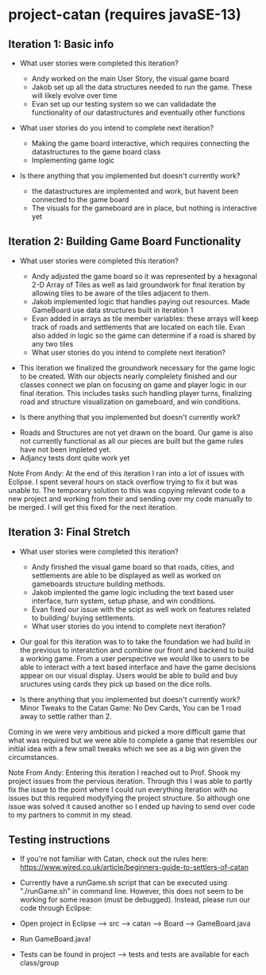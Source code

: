 # project-catan (requires javaSE-13)

## Iteration 1: Basic info

- What user stories were completed this iteration?
  * Andy worked on the main User Story, the visual game board
  * Jakob set up all the data structures needed to run the game. These will likely evolve over time
  * Evan set up our testing system so we can validadate the functionality of our datastructures and eventually other functions

- What user stories do you intend to complete next iteration?
  * Making the game board interactive, which requires connecting the datastructures to the game board class
  * Implementing game logic
 
- Is there anything that you implemented but doesn't currently work?
  * the datastructures are implemented and work, but havent been connected to the game board
  * The visuals for the gameboard are in place, but nothing is interactive yet
  
## Iteration 2: Building Game Board Functionality

- What user stories were completed this iteration?
  * Andy adjusted the game board so it was represented by a hexagonal 2-D Array of Tiles as well as laid groundwork for final iteration by allowing tiles to be aware of the tiles adjacent to them.
  * Jakob implemented logic that handles paying out resources. Made GameBoard use data structures built in iteration 1
  * Evan added in arrays as tile member variables: these arrays will keep track of roads and settlements that are located on each tile.     Evan also added in logic so the game can determine if a road is shared by any two tiles
  
  - What user stories do you intend to complete next iteration?
 *  This iteration we finalized the groundwork necessary for the game logic to be created.  With our objects nearly complelety finished and our classes connect we plan on focusing on game and player logic in our final iteration.  This includes tasks such handling player turns, finalizing road and structure visualization on gameboard, and win conditions.
  
  
- Is there anything that you implemented but doesn't currently work?
* Roads and Structures are not yet drawn on the board.  Our game is also not currently functional as all our pieces are built but the game rules have not been impleted yet.
* Adjancy tests dont quite work yet 


Note From Andy: At the end of this iteration I ran into a lot of issues with Eclipse. I spent several hours on stack overflow trying to fix it but was unable to.  The temporary solution to this was copying relevant code to a new project and working from their and sending over my code manually to be merged. I will get this fixed for the next iteration.


## Iteration 3: Final Stretch

- What user stories were completed this iteration?
  * Andy finished the visual game board so that roads, cities, and settlements are able to be displayed as well as worked on gameboards structure building methods.
  * Jakob implented the game logic including the text based user interface, turn system, setup phase, and win conditions.
  * Evan fixed our issue with the scipt as well work on features related to building/ buying settlements.
  
  - What user stories do you intend to complete next iteration?
 *  Our goal for this iteration was to to take the foundation we had build in the previous to interatction and combine our front and backend to build a working game. From a user perspective we would like to users to be able to interact with a text based interface and have the game decisions appear on our visual display.  Users would be able to build and buy sructures using cards they pick up based on the dice rolls.
  
- Is there anything that you implemented but doesn't currently work?
Minor Tweaks to the Catan Game:  No Dev Cards, You can be 1 road away to settle rather than 2.

Coming in we were very ambitious and picked a more difficult game that what was required but we were able to complete a game that resembles our initial idea with a few small tweaks which we see as a big win given the circumstances.

Note From Andy:  Entering this iteration I reached out to Prof. Shook my project issues from the pervious iteration.  Through this I was able to partly fix the issue to the point where I could run everything iteration with no issues but this required modyifying the project structure.  So although one issue was solved it caused another so I ended up having to send over code to my partners to commit in my stead.

## Testing instructions

- If you're not familiar with Catan, check out the rules here: https://www.wired.co.uk/article/beginners-guide-to-settlers-of-catan

- Currently have a runGame.sh script that can be executed using "./runGame.sh" in command line. However, this does not seem to be working for some reason (must be debugged). Instead, please run our code through Eclipse:

- Open project in Eclipse --> src --> catan --> Board --> GameBoard.java

- Run GameBoard.java!

- Tests can be found in project --> tests and tests are available for each class/group

